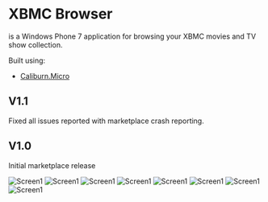 XBMC Browser
============

is a Windows Phone 7 application for browsing your
XBMC movies and TV show collection.

Built using:

* [Caliburn.Micro](http://caliburnmicro.codeplex.com/)

V1.1
----

Fixed all issues reported with marketplace crash reporting.

V1.0
----

Initial marketplace release

![Screen1](https://github.com/fen/XBMC.Remote/raw/master/images/1.png)
![Screen1](https://github.com/fen/XBMC.Remote/raw/master/images/2.png)
![Screen1](https://github.com/fen/XBMC.Remote/raw/master/images/3.png)
![Screen1](https://github.com/fen/XBMC.Remote/raw/master/images/4.png)
![Screen1](https://github.com/fen/XBMC.Remote/raw/master/images/5.png)
![Screen1](https://github.com/fen/XBMC.Remote/raw/master/images/6.png)
![Screen1](https://github.com/fen/XBMC.Remote/raw/master/images/7.png)
![Screen1](https://github.com/fen/XBMC.Remote/raw/master/images/8.png)